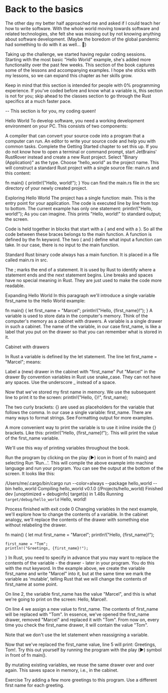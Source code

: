 # Back to the basics
The other day my better half approached me and asked if I could teach her how to write software. With the whole world moving towards software and related technologies, she felt she was missing out by not knowing anything about software development. (Maybe the boredom of the global pandemic had something to do with it as well... 🤔)

Taking up the challenge, we started having regular coding sessions. Starting with the most basic "Hello World" example, she's added more functionality over the past few weeks. This section of the book captures some of the lessons and accompanying examples. I hope she sticks with my lessons, so we can expand this chapter as her skills grow.

Keep in mind that this section is intended for people with 0% programming experience. If you've coded before and know what a variable is, this section is not for you; skip ahead to the classes section to go through the Rust specifics at a much faster pace.

-- This section is for you, my coding queen!

Hello World
To develop software, you need a working development environment on your PC. This consists of two components:

A compiler that can convert your source code into a program that a computer can run.
An editor to write your source code and help you with common tasks.
Complete the Getting Started chapter to set this up. If you do not know how to open a terminal or command prompt, start JetBrains' RustRover instead and create a new Rust project. Select "Binary (Application)" as the type. Choose "hello_world" as the project name. This will construct a standard Rust project with a single source file: main.rs and this content:

fn main() {
    println!("Hello, world!");
}
You can find the main.rs file in the src directory of your newly created project.

Exploring Hello World
The project has a single function: main. This is the entry point for your application. The code is executed line by line from top to bottom. The current example has only one statement: println!("Hello, world!"); As you can imagine. This prints "Hello, world!" to standard output; the screen.

Code is held together in blocks that start with a { and end with a }. So all the code between these braces belongs to the main function. A function is defined by the fn keyword. The two ( and ) define what input a function can take. In our case, there is no input to the main function.

Standard Rust binary code always has a main function. It is placed in a file called main.rs in src.

The ; marks the end of a statement. It is used by Rust to identify where a statement ends and the next statement begins. Line breaks and spaces have no special meaning in Rust. They are just used to make the code more readable.

Expanding Hello World
In this paragraph we'll introduce a single variable first_name to the Hello World example:

fn main() {
    let first_name = "Marcel";
    println!("Hello, {first_name}!");
}
A variable is used to store data in the computer's memory. Think of the computer's memory as a cabinet with drawers. A variable is a single drawer in such a cabinet. The name of the variable, in our case first_name, is like a label that you put on the drawer so that you can remember what is stored in it.

Cabinet with drawers

In Rust a variable is defined by the let statement. The line let first_name = "Marcel"; means:

Label a (new) drawer in the cabinet with "first_name"
Put "Marcel" in the drawer
By convention variables in Rust use snake_case. They can not have any spaces. Use the underscore _ instead of a space.

Now that we've stored my first name in memory. We use the subsequent line to print it to the screen: println!("Hello, {}!", first_name);

The two curly brackets: {} are used as placeholders for the variable that follows the comma. In our case a single variable: first_name. There are many ways to format strings. See Formatting output for more examples.

A more convenient way to print the variable is to use it inline inside the {} brackets. Like this: println!("Hello, {first_name}!");. This will print the value of the first_name variable.

We'll use this way of printing variables throughout the book.

Run the program by clicking on the play (▶️) icon in front of fn main() and selecting Run 'Run...'. This will compile the above example into machine language and run your program. You can see the output at the bottom of the screen. It looks like this:

/Users/me/.cargo/bin/cargo run --color=always --package hello_world --bin hello_world
   Compiling hello_world v0.1.0 (/Projects/hello_world)
    Finished dev [unoptimized + debuginfo] target(s) in 1.48s
     Running `target/debug/hello_world`
Hello, world!

Process finished with exit code 0
Changing variables
In the next example, we'll explore how to change the contents of a variable. In the cabinet analogy, we'll replace the contents of the drawer with something else without relabeling the drawer.

fn main() {
    let mut first_name = "Marcel";
    println!("Hello, {first_name}!");

    first_name = "Tom";
    println!("Greetings, {first_name}!");
}
In Rust, you need to specify in advance that you may want to replace the contents of the variable - the drawer - later in your program. You do this with the mut keyword. In the example above, we create the variable first_name and write "Marcel" into it, but at the same time we mark the variable as 'mutable', telling Rust that we will change the contents of first_name at some point.

On line 2, the variable first_name has the value "Marcel", and this is what we're going to print on the screen: Hello, Marcel!.

On line 4 we assign a new value to first_name. The contents of first_name will be replaced with "Tom". In essence, we've opened the first_name drawer, removed "Marcel" and replaced it with "Tom". From now on, every time you check the first_name drawer, it will contain the value "Tom".

Note that we don't use the let statement when reassigning a variable.

Now that we've replaced the first_name value, line 5 will print: Greetings, Tom!. Try this out yourself by running the program with the play (▶️) symbol in front of fn main().

By mutating existing variables, we reuse the same drawer over and over again. This saves space in memory, i.e., in the cabinet.

Exercise
Try adding a few more greetings to this program. Use a different first name for each greeting.
